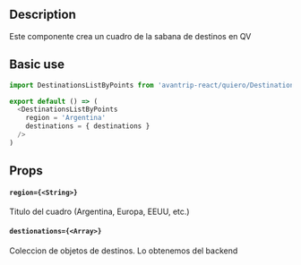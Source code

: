 ## Description
Este componente crea un cuadro de la sabana de destinos en QV

## Basic use

```javascript
import DestinationsListByPoints from 'avantrip-react/quiero/DestinationsListByPoints';

export default () => (
  <DestinationsListByPoints
    region = 'Argentina'
    destinations = { destinations }
  />
)
```

## Props

#### `region={<String>}`
Titulo del cuadro (Argentina, Europa, EEUU, etc.)

#### `destionations={<Array>}`
Coleccion de objetos de destinos. Lo obtenemos del backend
